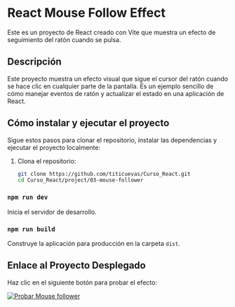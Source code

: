 # React Mouse Follow Effect

Este es un proyecto de React creado con Vite que muestra un efecto de seguimiento del ratón cuando se pulsa.

## Descripción

Este proyecto muestra un efecto visual que sigue el cursor del ratón cuando se hace clic en cualquier parte de la pantalla. Es un ejemplo sencillo de cómo manejar eventos de ratón y actualizar el estado en una aplicación de React.

## Cómo instalar y ejecutar el proyecto

Sigue estos pasos para clonar el repositorio, instalar las dependencias y ejecutar el proyecto localmente:

1. Clona el repositorio:
   ```sh
   git clone https://github.com/titicuevas/Curso_React.git
   cd Curso_React/project/03-mouse-follower

### `npm run dev`

Inicia el servidor de desarrollo.

### `npm run build`

Construye la aplicación para producción en la carpeta `dist`.

## Enlace al Proyecto Desplegado

Haz clic en el siguiente botón para probar el efecto:

[![Probar Mouse follower](https://img.shields.io/badge/MouseFollower-brightgreen)](https://665615116384e1682092772e--velvety-stardust-5ddb6f.netlify.app/)